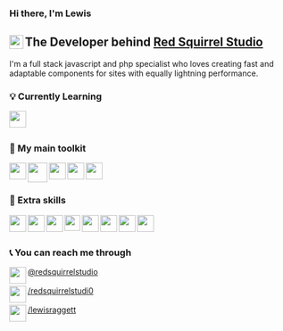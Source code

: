 ### Hi there, I'm Lewis  
## <img width="25" align="left" src="http://lewisraggett.winchesterdigital.co.uk/img/logo.png"> The Developer behind [Red Squirrel Studio](https://redsquirrel.studio)
I'm a full stack javascript and php specialist  who loves creating fast and adaptable components for sites with equally lightning performance.

### 💡 Currently Learning
<img width="30" align="left" src="https://devicon.dev/devicon.git/icons/react/react-original.svg"><br><br>

### 🧰 My main toolkit 
  
<img width="30" align="left" src="https://devicons.github.io/devicon/devicon.git/icons/vuejs/vuejs-original.svg">
<img width="35" align="left" src="https://d33wubrfki0l68.cloudfront.net/6ff34ec8760318b99888ee4b75d1e265170a84b9/6479c/logos/nuxt.svg">
<img width="30" align="left" src="https://devicons.github.io/devicon/devicon.git/icons/laravel/laravel-plain.svg">
<img width="30" align="left" src="https://devicons.github.io/devicon/devicon.git/icons/sass/sass-original.svg">
<img width="30" align="left" src="https://devicons.github.io/devicon/devicon.git/icons/ubuntu/ubuntu-plain.svg"><br><br>
  
### 🔧 Extra skills  
  
<img width="30" align="left" src="https://devicons.github.io/devicon/devicon.git/icons/csharp/csharp-original.svg">
<img width="30" align="left" src="https://devicons.github.io/devicon/devicon.git/icons/mysql/mysql-original.svg">
<img width="30" align="left" src="https://devicons.github.io/devicon/devicon.git/icons/github/github-original.svg">
<img width="28" align="left" src="https://firebase.google.com/downloads/brand-guidelines/SVG/logo-vertical.svg">
<img width="30" align="left" src="https://seeklogo.com/images/T/tailwind-css-logo-5AD4175897-seeklogo.com.png">
<img width="30" align="left" src="https://devicons.github.io/devicon/devicon.git/icons/html5/html5-original.svg">
<img width="30" align="left" src="https://devicons.github.io/devicon/devicon.git/icons/css3/css3-original.svg">
<img width="30" align="left" src="https://devicons.github.io/devicon/devicon.git/icons/javascript/javascript-original.svg"><br><br>


### 📞 You can reach me through

[<img width="30" align="left" src="https://instagram-brand.com/wp-content/uploads/2016/11/Instagram_AppIcon_Aug2017.png?w=300"> @redsquirrelstudio](https://www.instagram.com/redsquirrelstudio/)  <br><br>
[<img width="30" align="left" src="https://devicons.github.io/devicon/devicon.git/icons/facebook/facebook-original.svg"> /redsquirrelstudi0](https://www.facebook.com/redsquirrelstudi0)  <br><br>
[<img width="30" align="left" src="https://devicons.github.io/devicon/devicon.git/icons/linkedin/linkedin-original.svg"> /lewisraggett](https://www.linkedin.com/in/lewisraggett/)  <br><br>
